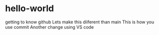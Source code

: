 # hello-world
getting to know github
Lets make this diiferent than main
This is how you use commit
Another change using VS code